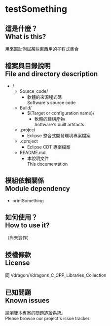 # testSomething

## 這是什麼？<br />What is this?
用來幫助測試某些東西用的子程式集合

## 檔案與目錄說明<br />File and directory description
* /
    * Source_code/
        * 軟體的來源程式碼  
          Software's source code
    * Build/
        * ${Target or configuration name}/
            * 軟體的建構產物  
              Software's built artifacts
    * .project
        * Eclipse 整合式開發環境專案檔案
    * .cproject
        * Eclipse CDT 專案檔案
    * README.md
        * 本說明文件  
          This documentation

## 模組依賴關係<br />Module dependency
* printSomething

## 如何使用？<br />How to use it?
（尚未實作）

## 授權條款<br />License
同 Vdragon/Vdragons_C_CPP_Libraries_Collection 

## 已知問題<br />Known issues
請瀏覽本專案的問題追蹤系統。  
Please browse our project's issue tracker.